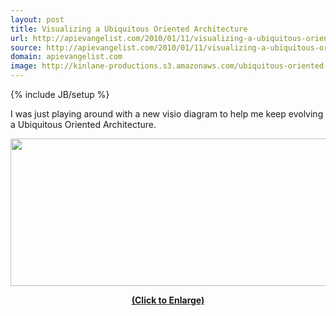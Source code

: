 ```yaml
---
layout: post
title: Visualizing a Ubiquitous Oriented Architecture
url: http://apievangelist.com/2010/01/11/visualizing-a-ubiquitous-oriented-architecture/
source: http://apievangelist.com/2010/01/11/visualizing-a-ubiquitous-oriented-architecture/
domain: apievangelist.com
image: http://kinlane-productions.s3.amazonaws.com/ubiquitous-oriented-architecture/Ubiquitous Oriented Architecture.jpg
---
```

{% include JB/setup %}<p>I was just playing around with a new visio diagram to help me keep evolving a Ubiquitous Oriented Architecture.
<p style="text-align: center;"><a href="http://kinlane-productions.s3.amazonaws.com/ubiquitous-oriented-architecture/Ubiquitous Oriented Architecture.jpg" target="_blank"><img class="aligncenter" title="Ubiquitous Oriented Architecture" src="http://kinlane-productions.s3.amazonaws.com/ubiquitous-oriented-architecture/Ubiquitous Oriented Architecture.jpg" alt="" width="542" height="236" /></a>
<p style="text-align: center;"><a href="http://kinlane-productions.s3.amazonaws.com/ubiquitous-oriented-architecture/Ubiquitous Oriented Architecture.jpg" target="_blank"><strong>(Click to Enlarge)</strong></a></p>
